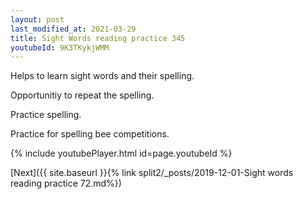 ```yaml
---
layout: post
last_modified_at: 2021-03-29
title: Sight Words reading practice 345
youtubeId: 9K3TKykjWMM
---
```

 
 
Helps to learn sight words and their spelling.

Opportunitiy to repeat the spelling. 

Practice spelling. 
 
Practice for spelling bee competitions. 
 
{% include youtubePlayer.html id=page.youtubeId %}
 
 

[Next]({{ site.baseurl }}{% link  split2/_posts/2019-12-01-Sight words reading practice 72.md%})
 
